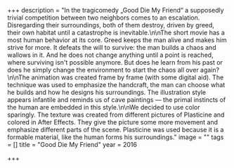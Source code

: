 +++
description = "In the tragicomedy „Good Die My Friend“ a supposedly trivial competition between two neighbors comes to an escalation. Disregarding their surroundings, both of them destroy, driven by greed, their own habitat until a catastrophe is inevitable.\n\nThe short movie has a most human behavior at its core. Greed keeps the man alive and makes him strive for more. It defeats the will to survive: the man builds a chaos and wallows in it. And he does not change anything until a point is reached, where surviving isn't possible anymore. But does he learn from his past or does he simply change the environment to start the chaos all over again?\n\nThe animation was created frame by frame (with some digital aid). The technique was used to emphasize the handcraft, the man can choose what he builds and how he designs his surroundings. The illustration style appears infantile and reminds us of cave paintings — the primal instincts of the human are embedded in this style.\n\nWe decided to use color sparingly. The texture was created from different pictures of Plasticine and colored in After Effects. They give the picture some more movement and emphasize different parts of the scene. Plasticine was used because it is a formable material, like the human forms his surroundings."
image = ""
tags = []
title = "Good Die My Friend"
year = 2016

+++

